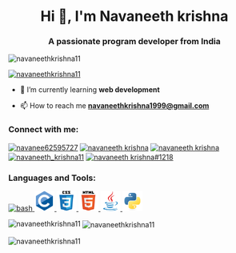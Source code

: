 
<h1 align="center">Hi 👋, I'm Navaneeth krishna</h1>
<h3 align="center">A passionate program developer from India</h3>

<p align="left"> <img src="https://komarev.com/ghpvc/?username=navaneethkrishna11&label=Profile%2000views&color=0e75b6&style=flat" alt="navaneethkrishna11" /> </p>

<p align="left"> <a href="https://github.com/ryo-ma/github-profile-trophy"><img src="https://github-profile-trophy.vercel.app/?username=navaneethkrishna11" alt="navaneethkrishna11" /></a> </p>


- 🌱 I’m currently learning **web development**

- 📫 How to reach me **navaneethkrishna1999@gmail.com**

<h3 align="left">Connect with me:</h3>
<p align="left">
<a href="https://twitter.com/navanee62595727" target="blank"><img align="center" src="https://raw.githubusercontent.com/rahuldkjain/github-profile-readme-generator/master/src/images/icons/Social/twitter.svg" alt="navanee62595727" height="30" width="40" /></a>
<a href="https://linkedin.com/in/navaneeth krishna" target="blank"><img align="center" src="https://raw.githubusercontent.com/rahuldkjain/github-profile-readme-generator/master/src/images/icons/Social/linked-in-alt.svg" alt="navaneeth krishna" height="30" width="40" /></a>
<a href="https://fb.com/navaneeth krishna" target="blank"><img align="center" src="https://raw.githubusercontent.com/rahuldkjain/github-profile-readme-generator/master/src/images/icons/Social/facebook.svg" alt="navaneeth krishna" height="30" width="40" /></a>
<a href="https://instagram.com/navaneeth_krishna11" target="blank"><img align="center" src="https://raw.githubusercontent.com/rahuldkjain/github-profile-readme-generator/master/src/images/icons/Social/instagram.svg" alt="navaneeth_krishna11" height="30" width="40" /></a>
<a href="https://discord.gg/navaneeth krishna#1218" target="blank"><img align="center" src="https://raw.githubusercontent.com/rahuldkjain/github-profile-readme-generator/master/src/images/icons/Social/discord.svg" alt="navaneeth krishna#1218" height="30" width="40" /></a>
</p>

<h3 align="left">Languages and Tools:</h3>
<p align="left"> 
 <a href="https://www.gnu.org/software/bash/" target="_blank" rel="noreferrer"> <img src="https://www.vectorlogo.zone/logos/gnu_bash/gnu_bash-icon.svg" alt="bash" width="40" height="40"/> </a> <a href="https://www.cprogramming.com/" target="_blank" rel="noreferrer"> <img src="https://raw.githubusercontent.com/devicons/devicon/master/icons/c/c-original.svg" alt="c" width="40" height="40"/> </a> <a href="https://www.w3schools.com/css/" target="_blank" rel="noreferrer"> <img src="https://raw.githubusercontent.com/devicons/devicon/master/icons/css3/css3-original-wordmark.svg" alt="css3" width="40" height="40"/> </a> <a href="https://www.w3.org/html/" target="_blank" rel="noreferrer"> <img src="https://raw.githubusercontent.com/devicons/devicon/master/icons/html5/html5-original-wordmark.svg" alt="html5" width="40" height="40"/> </a> <a href="https://www.java.com" target="_blank" rel="noreferrer"> <img src="https://raw.githubusercontent.com/devicons/devicon/master/icons/java/java-original.svg" alt="java" width="40" height="40"/> </a> <a href="https://www.python.org" target="_blank" rel="noreferrer"> <img src="https://raw.githubusercontent.com/devicons/devicon/master/icons/python/python-original.svg" alt="python" width="40" height="40"/> </a> </p>

<p><img align="left" src="https://github-readme-stats.vercel.app/api/top-langs?username=navaneethkrishna11&show_icons=true&locale=en&layout=compact" alt="navaneethkrishna11" /></p>

<p>&nbsp;<img align="center" src="https://github-readme-stats.vercel.app/api?username=navaneethkrishna11&show_icons=true&locale=en" alt="navaneethkrishna11" /></p>

<p><img align="center" src="https://github-readme-streak-stats.herokuapp.com/?user=navaneethkrishna11&" alt="navaneethkrishna11" /></p>
<!--
**navaneethkrishna11/navaneethkrishna11** is a ✨ _special_ ✨ repository because its `README.md` (this file) appears on your GitHub profile.

Here are some ideas to get you started:

- 🔭 I’m currently working on ...
- 🌱 I’m currently learning ...
- 👯 I’m looking to collaborate on ...
- 🤔 I’m looking for help with ...
- 💬 Ask me about ...
- 📫 How to reach me: ...
- 😄 Pronouns: ...
- ⚡ Fun fact: ...



-->

